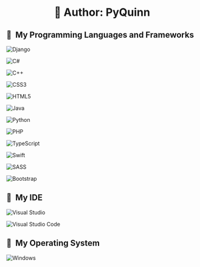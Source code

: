 
<h1 align="center">📕 Author: PyQuinn </h1>

<h2> 🚀 &nbsp;My Programming Languages and Frameworks</h2>

![Django](https://img.shields.io/badge/django-%23092E20.svg?style=for-the-badge&logo=django&logoColor=white)


<p align="left">
  
![C#](https://img.shields.io/badge/c%23-%23239120.svg?style=for-the-badge&logo=c-sharp&logoColor=white)
  
![C++](https://img.shields.io/badge/c++-%2300599C.svg?style=for-the-badge&logo=c%2B%2B&logoColor=white)
  
![CSS3](https://img.shields.io/badge/css3-%231572B6.svg?style=for-the-badge&logo=css3&logoColor=white)
  
![HTML5](https://img.shields.io/badge/html5-%23E34F26.svg?style=for-the-badge&logo=html5&logoColor=white)
  
![Java](https://img.shields.io/badge/java-%23ED8B00.svg?style=for-the-badge&logo=java&logoColor=white)
  
![Python](https://img.shields.io/badge/python-3670A0?style=for-the-badge&logo=python&logoColor=ffdd54)
  
![PHP](https://img.shields.io/badge/php-%23777BB4.svg?style=for-the-badge&logo=php&logoColor=white)
  
![TypeScript](https://img.shields.io/badge/typescript-%23007ACC.svg?style=for-the-badge&logo=typescript&logoColor=white)
  
![Swift](https://img.shields.io/badge/swift-F54A2A?style=for-the-badge&logo=swift&logoColor=white)
  
![SASS](https://img.shields.io/badge/SASS-hotpink.svg?style=for-the-badge&logo=SASS&logoColor=white)
  
![Bootstrap](https://img.shields.io/badge/bootstrap-%23563D7C.svg?style=for-the-badge&logo=bootstrap&logoColor=white)
</p>



<h2> 🚀 &nbsp;My IDE</h2>

![Visual Studio](https://img.shields.io/badge/Visual%20Studio-5C2D91.svg?style=for-the-badge&logo=visual-studio&logoColor=white)

![Visual Studio Code](https://img.shields.io/badge/Visual%20Studio%20Code-0078d7.svg?style=for-the-badge&logo=visual-studio-code&logoColor=white)

<h2> 🚀 &nbsp;My Operating System</h2>

![Windows](https://img.shields.io/badge/Windows-0078D6?style=for-the-badge&logo=windows&logoColor=white)
